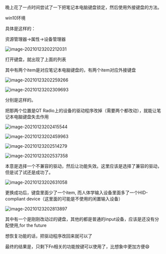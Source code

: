 晚上花了一点时间尝试了一下把笔记本电脑键盘锁定，然后使用外接键盘的方法。

win10环境

具体是这样的：

资源管理器->属性->设备管理器

![image-20210123202212031](D:\Typora\ImageResources\image-20210123202212031.png)

打开键盘，就出现了上面的列表

其中有两个item是对应笔记本电脑键盘的，有两个item对应外接键盘

![image-20210123202259266](D:\Typora\ImageResources\image-20210123202259266.png)

![image-20210123202309693](D:\Typora\ImageResources\image-20210123202309693.png)

分别是这样的。

把那两个位置是QT Radio上的设备的驱动程序改掉（需要两个都改动），就能让笔记本电脑键盘失去作用

![image-20210123202415544](D:\Typora\ImageResources\image-20210123202415544.png)

![image-20210123202459963](D:\Typora\ImageResources\image-20210123202459963.png)

![image-20210123202514279](D:\Typora\ImageResources\image-20210123202514279.png)

![image-20210123202537358](D:\Typora\ImageResources\image-20210123202537358.png)

本意是选择一个不兼容的驱动，然后让功能失效。这里应该是选择了兼容的驱动，但是试了试还是成功了。

![image-20210123202631058](D:\Typora\ImageResources\image-20210123202631058.png)

更换成功后，键盘里面少了一个item, 而人体学输入设备里面多了一个HID-compliant device（这里面的可能是不使用的闲置输入设备）

![image-20210123202813897](D:\Typora\ImageResources\image-20210123202813897.png)

其中有一个是刚刚改动过的键盘，其他的都是普通的input设备，应该是还没有分配使用,for the future

想恢复功能的话，把驱动程序改回来就可以了

最终的结果是，只剩下Fn相关的功能按键可以使用了，比想象中更加方便😄